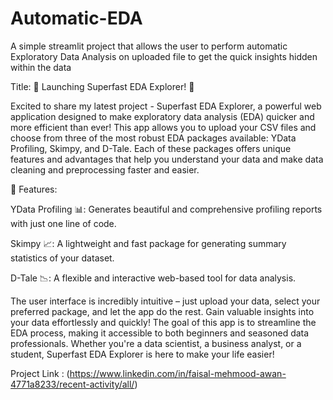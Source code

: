 # Automatic-EDA

A simple streamlit project that allows the user to perform automatic Exploratory Data Analysis on uploaded file to get the quick insights hidden within the data

Title: 🚀 Launching Superfast EDA Explorer! 🚀

Excited to share my latest project - Superfast EDA Explorer, a powerful web application designed to make exploratory data analysis (EDA) quicker and more efficient than ever!
This app allows you to upload your CSV files and choose from three of the most robust EDA packages available: YData Profiling, Skimpy, and D-Tale. Each of these packages offers unique features and advantages that help you understand your data and make data cleaning and preprocessing faster and easier.

🌟 Features:

YData Profiling 📊: Generates beautiful and comprehensive profiling reports with just one line of code.

Skimpy 📈: A lightweight and fast package for generating summary statistics of your dataset.

D-Tale 📉: A flexible and interactive web-based tool for data analysis.

The user interface is incredibly intuitive – just upload your data, select your preferred package, and let the app do the rest. Gain valuable insights into your data effortlessly and quickly!
The goal of this app is to streamline the EDA process, making it accessible to both beginners and seasoned data professionals. Whether you're a data scientist, a business analyst, or a student, Superfast EDA Explorer is here to make your life easier!


Project Link : (https://www.linkedin.com/in/faisal-mehmood-awan-4771a8233/recent-activity/all/)

